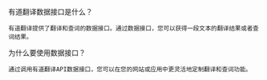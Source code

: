 
有道翻译数据接口是什么？

    有道翻译提供了翻译和查词的数据接口。通过数据接口，您可以获得一段文本的翻译结果或者查词结果。
    
为什么要使用数据接口？

    通过调用有道翻译API数据接口，您可以在您的网站或应用中更灵活地定制翻译和查词功能。


